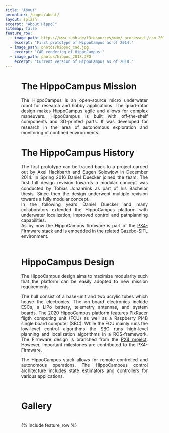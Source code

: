 ```yaml
---
title: "About"
permalink: /pages/about/
layout: splash
excerpt: "About HippoC"
sitemap: false
feature_row:
  - image_path: https://www.tuhh.de/t3resources/mum/_processed_/csm_2014-12-05_10.28.15_nocable_small_34d2a69318.jpg
    excerpt: "First prototype of HippoCampus as of 2014."   
  - image_path: photos/hippoc_cad.jpg
    excerpt: "CAD rendering of HippoCampus."
  - image_path: photos/hippoc_2018.JPG
    excerpt: "Current version of HippoCampus as of 2018." 
---
```




<div style="margin-left:10%; margin-right:10%; text-align: justify">
  <h1>The HippoCampus Mission</h1>
The HippoCampus is an open-source micro underwater robot for research and hobby applications.
The quad-rotor design makes HippoCampus agile and allows for complex maneuvers.
HippoCampus is built with off-the-shelf components and 3D-printed parts.
It was developed for research in the area of autonomous exploration and monitoring of confined environments.
<br>
<h1>The HippoCampus History</h1>
The first prototype can be traced back to a project carried out by Axel Hackbarth and Eugen Solowjow in December 2014.
In Spring 2016 Daniel Duecker joined the team.
The first full design revision towards a modular concept was conducted by Tobias Johannink as part of his Bachelor thesis. Since then the design underwent multiple revision towards a fully modular concept.
<br>
In the following years Daniel Duecker and many collaborators extended the HippoCampus platform with underwater localization, improved control and pathplanning capabilities.
<br>
As by now the HippoCampus firmware is part of the  <a href="https://github.com/px4/firmware" target="_blank">PX4-Firmware</a>  stack and is embedded in the related Gazebo-SITL environment.

</div>
<br>

<div style="margin-left:10%; margin-right:10%; text-align: justify">
  <h1>HippoCampus Design</h1>
  The HippoCampus design aims to maximize modularity such that the platform can be easily adopted to new mission requirements.

  The hull consist of a base-unit and two acrylic tubes which house the electronics.
  The on-board electronics include ESCs, a LiPo battery, telemetry antennas, and system boards.
  The 2020 HippoCampus platform features <a href="https://store.mrobotics.io/mRo-PixRacer-R14-Official-p/auav-pxrcr-r14-mr.html" target="_blank">PixRacer</a> fligth computing unit (FCU) as well as a Raspberry Pi4B single board computer (SBC). While the FCU mainly runs the low-level control algorithms the SBC runs high-level planning and localization algorithms in a ROS-framework.
  The Firmware design is branched from the <a href="https://github.com/PX4/Firmware" target="_blank">PX4 project</a>. However, important milestones are contributed to the PX4-Firmware.
  
  The HippoCampus stack allows for remote controlled and autonomous operations.
  The HippoCampous control architecture includes state estimators and controllers for various applications.
</div>
<br>

<div style="margin-left:10%; margin-right:10%; text-align: justify">
  <h1>Gallery</h1>
</div>
<br>
<div style="width:80%;margin:auto;">{% include feature_row %}</div>

